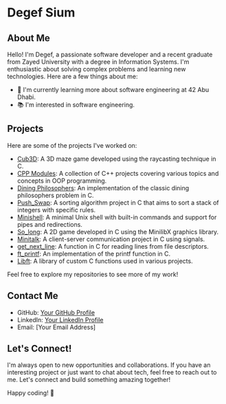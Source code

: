 # Degef Sium

## About Me

Hello! I'm Degef, a passionate software developer and a recent graduate from Zayed University with a degree in Information Systems. I'm enthusiastic about solving complex problems and learning new technologies. Here are a few things about me:

- 🌱 I'm currently learning more about software engineering at 42 Abu Dhabi.
- 📚 I'm interested in software engineering.

## Projects

Here are some of the projects I've worked on:

- [Cub3D](https://github.com/Degef/Cub3D): A 3D maze game developed using the raycasting technique in C.
- [CPP Modules](https://github.com/Degef/CPP-Modules): A collection of C++ projects covering various topics and concepts in OOP programming.
- [Dining Philosophers](https://github.com/Degef/Philosophers): An implementation of the classic dining philosophers problem in C.
- [Push_Swap](https://github.com/Degef/Push_Swap): A sorting algorithm project in C that aims to sort a stack of integers with specific rules.
- [Minishell](https://github.com/Degef/Minishell): A minimal Unix shell with built-in commands and support for pipes and redirections.
- [So_long](https://github.com/Degef/So_long): A 2D game developed in C using the MinilibX graphics library.
- [Minitalk](https://github.com/Degef/Minitalk): A client-server communication project in C using signals.
- [get_next_line](https://github.com/Degef/get_next_line): A function in C for reading lines from file descriptors.
- [ft_printf](https://github.com/Degef/ft_printf): An implementation of the printf function in C.
- [Libft](https://github.com/Degef/Libft): A library of custom C functions used in various projects.


Feel free to explore my repositories to see more of my work!

## Contact Me

- GitHub: [Your GitHub Profile](https://github.com/YourUsername)
- LinkedIn: [Your LinkedIn Profile](https://www.linkedin.com/in/YourLinkedInProfile/)
- Email: [Your Email Address]

## Let's Connect!

I'm always open to new opportunities and collaborations. If you have an interesting project or just want to chat about tech, feel free to reach out to me. Let's connect and build something amazing together!

Happy coding! 🚀
